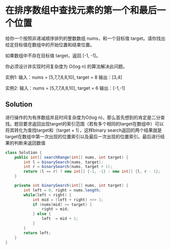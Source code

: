 # 在排序数组中查找元素的第一个和最后一个位置

给你一个按照非递减顺序排列的整数数组 nums，和一个目标值 target。请你找出给定目标值在数组中的开始位置和结束位置。

如果数组中不存在目标值 target，返回 [-1, -1]。

你必须设计并实现时间复杂度为 O(log n) 的算法解决此问题。

实例1:
输入：nums = [5,7,7,8,8,10], target = 8
输出：[3,4]

实例2:
输入：nums = [5,7,7,8,8,10], target = 6
输出：[-1,-1]

## Solution

进行操作的为有序数组并且时间复杂度为O(log n)，那么首先想到的肯定是二分查找。题目要求返回出现target的索引范围（若有多个相同的target在数组中）可以将其转化为查找target和（target + 1），这样binary search返回的两个结果就是target在数组中第一次出现的位置索引以及最后一次出现的位置索引。最后进行结果的判断来返回数值

```java
class Solution {
    public int[] searchRange(int[] nums, int target) {
        int l = binarySearch(nums, target);
        int r = binarySearch(nums, target + 1);
        return (l == r) ? new int[] {-1, -1} : new int[] {l, r - 1};
    }

    private int binarySearch(int[] nums, int target) {
        int left = 0, right = nums.length;
        while(left < right) {
            int mid = (left + right) >>> 1;
            if (nums[mid] >= target) {
                right = mid;
            } else {
                left  = mid + 1;
            }
        }
        return left;
    }
}

```
